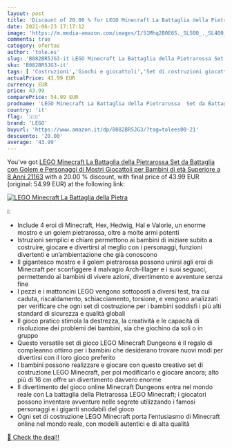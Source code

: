 ```yaml
---
layout: post
title: 'Discount of 20.00 % for LEGO Minecraft La Battaglia della Pietra'
date: 2021-06-23 17:17:12
image: 'https://m.media-amazon.com/images/I/51Mhq2B0E6S._SL500_._SL400_.jpg'
comments: true
category: ofertas
author: 'tole.es'
slug: 'B082BR5JG3-it LEGO Minecraft La Battaglia della Pietrarossa Set da...'
sku: 'B082BR5JG3-it'
tags: [ 'Costruzioni','Giochi e giocattoli','Set di costruzioni giocattolo','lego', ]
actualPrice: 43.99 EUR
currency: EUR
price: 43.99
comparePrice: 54.99 EUR
prodname: 'LEGO Minecraft La Battaglia della Pietrarossa  Set da Battaglia con Golem e Personaggi di Mostri  Giocattoli per Bambini di età Superiore a 8 Anni  21163'
country: 'it'
flag: '🇮🇹'
brand: 'LEGO'
buyurl: 'https://www.amazon.it/dp/B082BR5JG3/?tag=tolees00-21'
descuento: '20.00'
average: '43.99'
---
```


You've got [LEGO Minecraft La Battaglia della Pietrarossa  Set da Battaglia con Golem e Personaggi di Mostri  Giocattoli per Bambini di età Superiore a 8 Anni  21163](https://www.amazon.it/dp/B082BR5JG3/?tag=tolees00-21) with a  20.00 % discount, with final price of 43.99 EUR (original: 54.99 EUR) at the following link:

[![LEGO Minecraft La Battaglia della Pietra](https://m.media-amazon.com/images/I/51Mhq2B0E6S._SL500_._SL400_.jpg)](https://www.amazon.it/dp/B082BR5JG3/?tag=tolees00-21)

ℹ️:

- Include 4 eroi di Minecraft, Hex, Hedwig, Hal e Valorie, un enorme mostro e un golem pietrarossa, oltre a molte armi potenti
- Istruzioni semplici e chiare permettono ai bambini di iniziare subito a costruire, giocare e divertirsi al meglio con i personaggi, funzioni divertenti e un’ambientazione che già conoscono
- Il gigantesco mostro e il golem pietrarossa possono unirsi agli eroi di Minecraft per sconfiggere il malvagio Arch-Illager e i suoi seguaci, permettendo ai bambini di vivere azioni, divertimento e avventure senza fine
- I pezzi e i mattoncini LEGO vengono sottoposti a diversi test, tra cui caduta, riscaldamento, schiacciamento, torsione, e vengono analizzati per verificare che ogni set di costruzione per i bambini soddisfi i più alti standard di sicurezza e qualità globali
- Il gioco pratico stimola la destrezza, la creatività e le capacità di risoluzione dei problemi dei bambini, sia che giochino da soli o in gruppo
- Questo versatile set di gioco LEGO Minecraft Dungeons è il regalo di compleanno ottimo per i bambini che desiderano trovare nuovi modi per divertirsi con il loro gioco preferito
- I bambini possono realizzare e giocare con questo creativo set di costruzione LEGO Minecraft, per poi modificarlo e giocare ancora; alto più di 16 cm offre un divertimento davvero enorme
- Il divertimento del gioco online Minecraft Dungeons entra nel mondo reale con La battaglia della Pietrarossa LEGO Minecraft; i giocatori possono inventare avventure nelle segrete utilizzando i famosi personaggi e i giganti snodabili del gioco
- Ogni set di costruzione LEGO Minecraft porta l’entusiasmo di Minecraft online nel mondo reale, con modelli autentici e di alta qualità

[🛒 Check the deal!!](https://www.amazon.it/dp/B082BR5JG3/?tag=tolees00-21)
